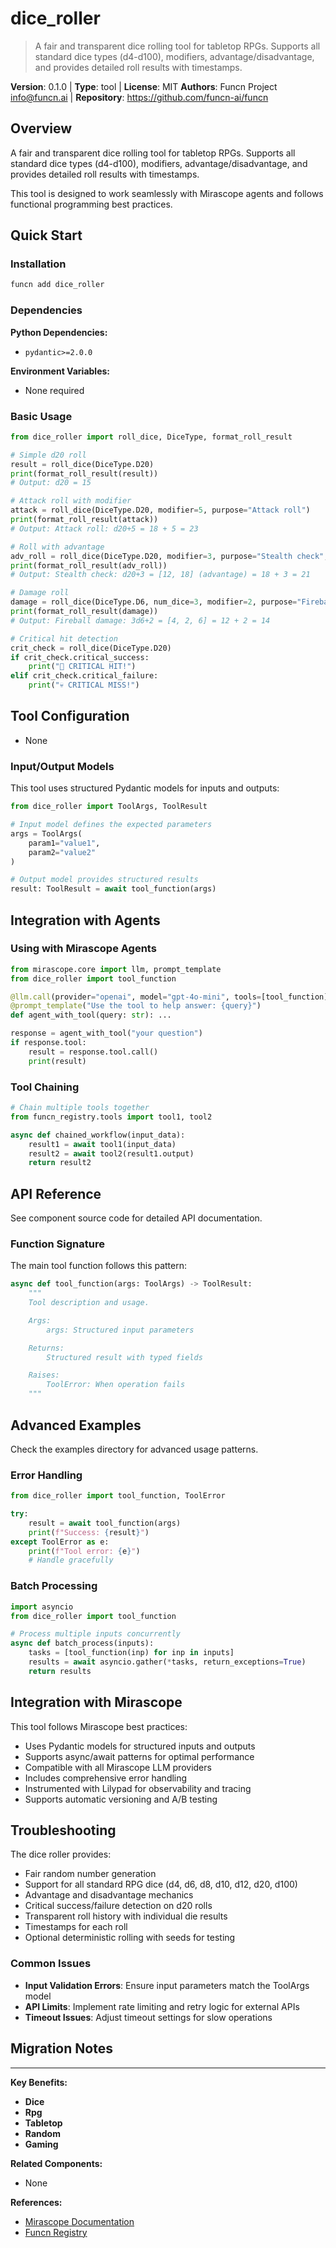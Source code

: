 # dice_roller

> A fair and transparent dice rolling tool for tabletop RPGs. Supports all standard dice types (d4-d100), modifiers, advantage/disadvantage, and provides detailed roll results with timestamps.

**Version**: 0.1.0 | **Type**: tool | **License**: MIT
**Authors**: Funcn Project <info@funcn.ai> | **Repository**: https://github.com/funcn-ai/funcn

## Overview

A fair and transparent dice rolling tool for tabletop RPGs. Supports all standard dice types (d4-d100), modifiers, advantage/disadvantage, and provides detailed roll results with timestamps.

This tool is designed to work seamlessly with Mirascope agents and follows functional programming best practices.

## Quick Start

### Installation

```bash
funcn add dice_roller
```

### Dependencies

**Python Dependencies:**
- `pydantic>=2.0.0`

**Environment Variables:**
- None required

### Basic Usage

```python
from dice_roller import roll_dice, DiceType, format_roll_result

# Simple d20 roll
result = roll_dice(DiceType.D20)
print(format_roll_result(result))
# Output: d20 = 15

# Attack roll with modifier
attack = roll_dice(DiceType.D20, modifier=5, purpose="Attack roll")
print(format_roll_result(attack))
# Output: Attack roll: d20+5 = 18 + 5 = 23

# Roll with advantage
adv_roll = roll_dice(DiceType.D20, modifier=3, purpose="Stealth check", advantage=True)
print(format_roll_result(adv_roll))
# Output: Stealth check: d20+3 = [12, 18] (advantage) = 18 + 3 = 21

# Damage roll
damage = roll_dice(DiceType.D6, num_dice=3, modifier=2, purpose="Fireball damage")
print(format_roll_result(damage))
# Output: Fireball damage: 3d6+2 = [4, 2, 6] = 12 + 2 = 14

# Critical hit detection
crit_check = roll_dice(DiceType.D20)
if crit_check.critical_success:
    print("🎯 CRITICAL HIT!")
elif crit_check.critical_failure:
    print("💀 CRITICAL MISS!")
```

## Tool Configuration

- None

### Input/Output Models

This tool uses structured Pydantic models for inputs and outputs:

```python
from dice_roller import ToolArgs, ToolResult

# Input model defines the expected parameters
args = ToolArgs(
    param1="value1",
    param2="value2"
)

# Output model provides structured results
result: ToolResult = await tool_function(args)
```

## Integration with Agents

### Using with Mirascope Agents

```python
from mirascope.core import llm, prompt_template
from dice_roller import tool_function

@llm.call(provider="openai", model="gpt-4o-mini", tools=[tool_function])
@prompt_template("Use the tool to help answer: {query}")
def agent_with_tool(query: str): ...

response = agent_with_tool("your question")
if response.tool:
    result = response.tool.call()
    print(result)
```

### Tool Chaining

```python
# Chain multiple tools together
from funcn_registry.tools import tool1, tool2

async def chained_workflow(input_data):
    result1 = await tool1(input_data)
    result2 = await tool2(result1.output)
    return result2
```

## API Reference

See component source code for detailed API documentation.

### Function Signature

The main tool function follows this pattern:

```python
async def tool_function(args: ToolArgs) -> ToolResult:
    """
    Tool description and usage.

    Args:
        args: Structured input parameters

    Returns:
        Structured result with typed fields

    Raises:
        ToolError: When operation fails
    """
```

## Advanced Examples

Check the examples directory for advanced usage patterns.

### Error Handling

```python
from dice_roller import tool_function, ToolError

try:
    result = await tool_function(args)
    print(f"Success: {result}")
except ToolError as e:
    print(f"Tool error: {e}")
    # Handle gracefully
```

### Batch Processing

```python
import asyncio
from dice_roller import tool_function

# Process multiple inputs concurrently
async def batch_process(inputs):
    tasks = [tool_function(inp) for inp in inputs]
    results = await asyncio.gather(*tasks, return_exceptions=True)
    return results
```

## Integration with Mirascope

This tool follows Mirascope best practices:

- Uses Pydantic models for structured inputs and outputs
- Supports async/await patterns for optimal performance
- Compatible with all Mirascope LLM providers
- Includes comprehensive error handling
- Instrumented with Lilypad for observability and tracing
- Supports automatic versioning and A/B testing

## Troubleshooting

The dice roller provides:
- Fair random number generation
- Support for all standard RPG dice (d4, d6, d8, d10, d12, d20, d100)
- Advantage and disadvantage mechanics
- Critical success/failure detection on d20 rolls
- Transparent roll history with individual die results
- Timestamps for each roll
- Optional deterministic rolling with seeds for testing

### Common Issues

- **Input Validation Errors**: Ensure input parameters match the ToolArgs model
- **API Limits**: Implement rate limiting and retry logic for external APIs
- **Timeout Issues**: Adjust timeout settings for slow operations

## Migration Notes



---

**Key Benefits:**

- **Dice**
- **Rpg**
- **Tabletop**
- **Random**
- **Gaming**

**Related Components:**

- None

**References:**

- [Mirascope Documentation](https://mirascope.com)
- [Funcn Registry](https://github.com/funcn-ai/funcn)
